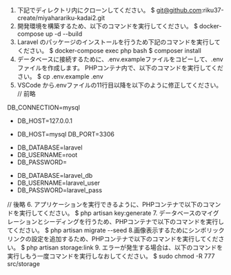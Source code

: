 1. 下記でディレクトリ内にクローンしてください。
  $ git@github.com:riku37-create/miyaharariku-kadai2.git
2. 開発環境を構築するため、以下のコマンドを実行してください。
  $ docker-compose up -d --build
3. Laravel のパッケージのインストールを行うため下記のコマンドを実行してください。
  $ docker-compose exec php bash
  $ composer install
4. データベースに接続するために、.env.exampleファイルをコピーして、.envファイルを作成します。
PHPコンテナ内で、以下のコマンドを実行してください。
  $ cp .env.example .env
5. VSCode から.envファイルの11行目以降を以下のように修正してください。
  // 前略

  DB_CONNECTION=mysql
  - DB_HOST=127.0.0.1
  + DB_HOST=mysql
  DB_PORT=3306
  - DB_DATABASE=laravel
  - DB_USERNAME=root
  - DB_PASSWORD=
  + DB_DATABASE=laravel_db
  + DB_USERNAME=laravel_user
  + DB_PASSWORD=laravel_pass

  // 後略
6. アプリケーションを実行できるように、PHPコンテナで以下のコマンドを実行してください。
  $ php artisan key:generate
7. データベースのマイグレーションとシーディングを行うため、PHPコンテナで以下のコマンドを実行してください。
  $ php artisan migrate --seed
8.画像表示するためにシンボリックリンクの設定を追加するため、PHPコンテナで以下のコマンドを実行してください。
  $ php artisan storage:link
9. エラーが発生する場合は、以下のコマンドを実行しもう一度コマンドを実行しなおしてください。
  $ sudo chmod -R 777 src/storage
